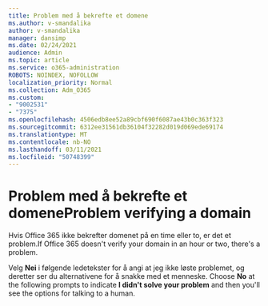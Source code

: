 ```yaml
---
title: Problem med å bekrefte et domene
ms.author: v-smandalika
author: v-smandalika
manager: dansimp
ms.date: 02/24/2021
audience: Admin
ms.topic: article
ms.service: o365-administration
ROBOTS: NOINDEX, NOFOLLOW
localization_priority: Normal
ms.collection: Adm_O365
ms.custom:
- "9002531"
- "7375"
ms.openlocfilehash: 4506edb8ee52a89cbf690f6087ae43b0c363f323
ms.sourcegitcommit: 6312ee31561db36104f32282d019d069ede69174
ms.translationtype: MT
ms.contentlocale: nb-NO
ms.lasthandoff: 03/11/2021
ms.locfileid: "50748399"
---
```

# <a name="problem-verifying-a-domain"></a><span data-ttu-id="de33e-102">Problem med å bekrefte et domene</span><span class="sxs-lookup"><span data-stu-id="de33e-102">Problem verifying a domain</span></span>

<span data-ttu-id="de33e-103">Hvis Office 365 ikke bekrefter domenet på en time eller to, er det et problem.</span><span class="sxs-lookup"><span data-stu-id="de33e-103">If Office 365 doesn't verify your domain in an hour or two, there's a problem.</span></span>

<span data-ttu-id="de33e-104">Velg **Nei** i følgende ledetekster for å angi at jeg ikke løste problemet, og deretter ser du alternativene for å snakke med et menneske. </span><span class="sxs-lookup"><span data-stu-id="de33e-104">Choose **No** at the following prompts to indicate **I didn't solve your problem** and then you'll see the options for talking to a human.</span></span>

